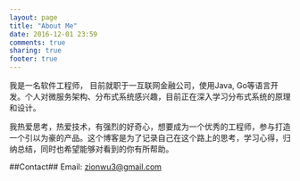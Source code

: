 ```yaml
---
layout: page
title: "About Me"
date: 2016-12-01 23:59
comments: true
sharing: true
footer: true
---
```


我是一名软件工程师， 目前就职于一互联网金融公司，使用Java, Go等语言开发。个人对微服务架构、分布式系统感兴趣，目前正在深入学习分布式系统的原理和设计。    

我热爱思考，热爱技术，有强烈的好奇心，想要成为一个优秀的工程师，参与打造一个引以为豪的产品。这个博客是为了记录自己在这个路上的思考，学习心得，归纳总结，同时也希望能够对看到的你有所帮助。

##Contact##
Email: zionwu3@gmail.com


 
